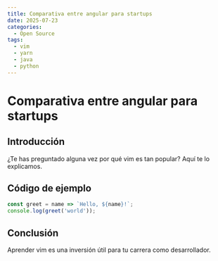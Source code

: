 ```yaml
---
title: Comparativa entre angular para startups
date: 2025-07-23
categories:
  - Open Source
tags:
  - vim
  - yarn
  - java
  - python
---
```


# Comparativa entre angular para startups

## Introducción

¿Te has preguntado alguna vez por qué vim es tan popular? Aquí te lo explicamos.

## Código de ejemplo

```javascript
const greet = name => `Hello, ${name}!`;
console.log(greet('world'));
```

## Conclusión

Aprender vim es una inversión útil para tu carrera como desarrollador.